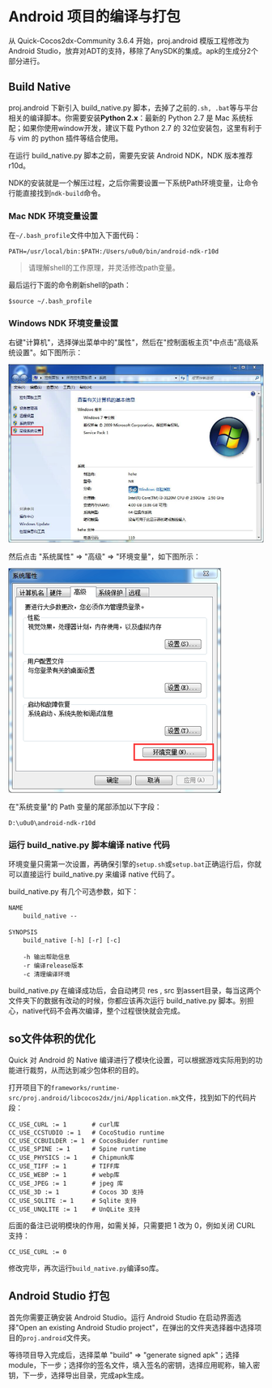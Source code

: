 # Android 项目的编译与打包

从 Quick-Cocos2dx-Community 3.6.4 开始，proj.android 模版工程修改为Android Studio，放弃对ADT的支持，移除了AnySDK的集成。apk的生成分2个部分进行。

## Build Native

proj.android 下新引入 build_native.py 脚本，去掉了之前的`.sh, .bat`等与平台相关的编译脚本。你需要安装**Python 2.x**：最新的 Python 2.7 是 Mac 系统标配；如果你使用window开发，建议下载 Python 2.7 的 32位安装包，这里有利于与 vim 的 python 插件等结合使用。

在运行 build_native.py 脚本之前，需要先安装 Android NDK，NDK 版本推荐 r10d。

NDK的安装就是一个解压过程，之后你需要设置一下系统Path环境变量，让命令行能直接找到`ndk-build`命令。

### Mac NDK 环境变量设置

在`~/.bash_profile`文件中加入下面代码：

```
PATH=/usr/local/bin:$PATH:/Users/u0u0/bin/android-ndk-r10d
```

> 请理解shell的工作原理，并灵活修改path变量。

最后运行下面的命令刷新shell的path：

```
$source ~/.bash_profile
```

### Windows NDK 环境变量设置

右键"计算机"，选择弹出菜单中的"属性"，然后在"控制面板主页"中点击"高级系统设置"。如下图所示：

![system config](./sysconfig.png)

然后点击 "系统属性" => "高级" => "环境变量"，如下图所示：

![system config](./env.png)

在"系统变量"的 Path 变量的尾部添加以下字段：

```
D:\u0u0\android-ndk-r10d
```

### 运行 build_native.py 脚本编译 native 代码

环境变量只需第一次设置，再确保引擎的`setup.sh`或`setup.bat`正确运行后，你就可以直接运行 build_native.py 来编译 native 代码了。

build_native.py 有几个可选参数，如下：

```
NAME
    build_native --

SYNOPSIS
    build_native [-h] [-r] [-c]

    -h 输出帮助信息
    -r 编译release版本
    -c 清理编译环境
```

build_native.py 在编译成功后，会自动拷贝 res , src 到assert目录，每当这两个文件夹下的数据有改动的时候，你都应该再次运行 build_native.py 脚本。别担心，native代码不会再次编译，整个过程很快就会完成。

## so文件体积的优化

Quick 对 Android 的 Native 编译进行了模块化设置，可以根据游戏实际用到的功能进行裁剪，从而达到减少包体积的目的。

打开项目下的`frameworks/runtime-src/proj.android/libcocos2dx/jni/Application.mk`文件，找到如下的代码片段：

```
CC_USE_CURL := 1       # curl库
CC_USE_CCSTUDIO := 1   # CocoStudio runtime
CC_USE_CCBUILDER := 1  # CocosBuider runtime
CC_USE_SPINE := 1      # Spine runtime
CC_USE_PHYSICS := 1    # Chipmunk库
CC_USE_TIFF := 1       # TIFF库
CC_USE_WEBP := 1       # webp库
CC_USE_JPEG := 1       # jpeg 库
CC_USE_3D := 1         # Cocos 3D 支持
CC_USE_SQLITE := 1     # Sqlite 支持
CC_USE_UNQLITE := 1    # UnQLite 支持
```

后面的备注已说明模块的作用，如需关掉，只需要把 1 改为 0，例如关闭 CURL 支持：

```
CC_USE_CURL := 0
```

修改完毕，再次运行`build_native.py`编译so库。

## Android Studio 打包

首先你需要正确安装 Android Studio。运行 Android Studio 在启动界面选择"Open an existing Android Studio project"，在弹出的文件夹选择器中选择项目的`proj.android`文件夹。

等待项目导入完成后，选择菜单 "build" => "generate signed apk"；选择module，下一步；选择你的签名文件，填入签名的密钥，选择应用昵称，输入密钥，下一步，选择导出目录，完成apk生成。